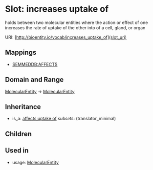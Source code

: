 # Slot: increases uptake of


holds between two molecular entities where the action or effect of one increases the rate of uptake of the other into of a cell, gland, or organ

URI: [http://bioentity.io/vocab/increases_uptake_of](slot_uri)
## Mappings

 * [SEMMEDDB:AFFECTS](http://purl.obolibrary.org/obo/SEMMEDDB_AFFECTS)
## Domain and Range

[MolecularEntity](MolecularEntity.md) -> [MolecularEntity](MolecularEntity.md)
## Inheritance

 *  is_a: [affects uptake of](affects_uptake_of.md) *subsets*: (translator_minimal)
## Children

## Used in

 *  usage: [MolecularEntity](MolecularEntity.md)

